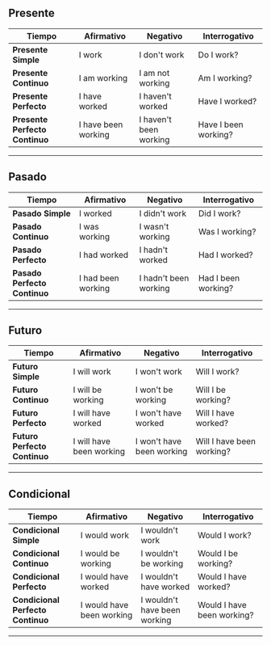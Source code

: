 ## Presente

| Tiempo                        | Afirmativo           | Negativo                | Interrogativo             |
|-------------------------------|----------------------|-------------------------|---------------------------|
| **Presente Simple**           | I work              | I don't work            | Do I work?                |
| **Presente Continuo**         | I am working        | I am not working        | Am I working?             |
| **Presente Perfecto**         | I have worked       | I haven't worked        | Have I worked?            |
| **Presente Perfecto Continuo** | I have been working | I haven't been working  | Have I been working?      |

---

## Pasado

| Tiempo                        | Afirmativo           | Negativo                | Interrogativo             |
|-------------------------------|----------------------|-------------------------|---------------------------|
| **Pasado Simple**             | I worked            | I didn't work           | Did I work?               |
| **Pasado Continuo**           | I was working       | I wasn't working        | Was I working?            |
| **Pasado Perfecto**           | I had worked        | I hadn't worked         | Had I worked?             |
| **Pasado Perfecto Continuo**   | I had been working  | I hadn't been working   | Had I been working?       |

---

## Futuro

| Tiempo                        | Afirmativo             | Negativo                | Interrogativo             |
|-------------------------------|------------------------|-------------------------|---------------------------|
| **Futuro Simple**             | I will work           | I won't work            | Will I work?              |
| **Futuro Continuo**           | I will be working     | I won't be working      | Will I be working?        |
| **Futuro Perfecto**           | I will have worked    | I won't have worked     | Will I have worked?       |
| **Futuro Perfecto Continuo**   | I will have been working | I won't have been working | Will I have been working? |

---

## Condicional

| Tiempo                        | Afirmativo                | Negativo                | Interrogativo                |
|-------------------------------|---------------------------|-------------------------|------------------------------|
| **Condicional Simple**        | I would work             | I wouldn't work         | Would I work?                |
| **Condicional Continuo**      | I would be working       | I wouldn't be working   | Would I be working?          |
| **Condicional Perfecto**      | I would have worked      | I wouldn't have worked  | Would I have worked?         |
| **Condicional Perfecto Continuo** | I would have been working | I wouldn't have been working | Would I have been working?  |

---
